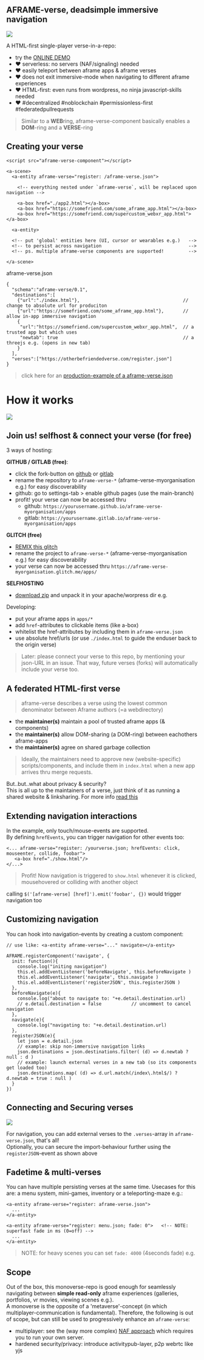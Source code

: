## AFRAME-verse, deadsimple immersive navigation

![](.img/demo.gif)

A HTML-first single-player verse-in-a-repo:

* try the [ONLINE DEMO](https://coderofsalvation.github.io/aframe-verse/apps/)
* ❤️ serverless: no servers (NAF/signaling) needed
* ❤️ easily teleport between aframe apps & aframe verses 
* ❤️ does not exit immersive-mode when navigating to different aframe experiences
* ❤️ HTML-first: even runs from wordpress, no ninja javascript-skills needed
* ❤️ #decentralized #noblockchain #permissionless-first #federatedpullrequests

> Similar to a **WEB**ring, aframe-verse-component basically enables a **DOM**-ring and a **VERSE**-ring

## Creating your verse 

```
<script src="aframe-verse-component"></script>

<a-scene>
  <a-entity aframe-verse="register: /aframe-verse.json">

    <!-- everything nested under `aframe-verse`, will be replaced upon navigation -->

    <a-box href="./app2.html"></a-box>
    <a-box href="https://somefriend.com/some_aframe_app.html"></a-box>
    <a-box href="https://somefriend.com/supercustom_webxr_app.html"></a-box>

  <a-entity>

  <!-- put 'global' entities here (UI, cursor or wearables e.g.)   -->
  <!-- to persist across navigation                                -->
  <!-- ps. multiple aframe-verse components are supported!         -->

</a-scene>
```

aframe-verse.json
```
{
  "schema":"aframe-verse/0.1",
  "destinations":[ 
    {"url":"./index.html"},                                      // change to absolute url for produciton 
    {"url":"https://somefriend.com/some_aframe_app.html"},       // allow in-app immersive navigation
    {
     "url":"https://somefriend.com/supercustom_webxr_app.html",  // a trusted app but which uses 
     "newtab": true                                              // a threejs e.g. (opens in new tab)
    }
  ], 
  "verses":["https://otherbefriendedverse.com/register.json"]
}
```

> click here for an [production-example of a aframe-verse.json](https://coderofsalvation.github.io/aframe-verse-leondustar/aframe-verse.json)

# How it works

![](.img/flow.jpg)

## Join us! selfhost & connect your verse (for free)

3 ways of hosting:

**GITHUB / GITLAB (free)**:
* click the fork-button on [github](https://github.com/coderofsalvation/aframe-verse) or [gitlab](https://gitlab.com/coderofsalvation/aframe-verse)
* rename the repository to `aframe-verse-*` (aframe-verse-myorganisation e.g.) for easy discoverability
* github: go to settings-tab > enable github pages (use the main-branch)
* profit! your verse can now be accessed thru 
  * github: `https://yourusername.github.io/aframe-verse-myorganisation/apps`
  * gitlab: `https://yourusername.gitlab.io/aframe-verse-myorganisation/apps`

**GLITCH (free)**
* [REMIX this glitch](https://glitch.com/edit/#!/remix/aframe-verse)
* rename the project to `aframe-verse-*` (aframe-verse-myorganisation e.g.) for easy discoverability
* your verse can now be accessed thru `https://aframe-verse-myorganisation.glitch.me/apps/` 
 
**SELFHOSTING**
* [download zip](https://github.com/coderofsalvation/aframe-verse/archive/refs/heads/main.zip) and unpack it in your apache/worpress dir e.g.

Developing:
* put your aframe apps in `apps/*`
* add `href`-attributes to clickable items (like a-box)
* whitelist the href-attributes by including them in `aframe-verse.json`
* use absolute href/urls (or use `./index.html` to guide the enduser back to the origin verse)

> Later: please connect your verse to this repo, by mentioning your json-URL in an issue. That way, future verses (forks) will automatically include your verse too.

## A federated HTML-first verse

> aframe-verse describes a verse using the lowest common denominator between Aframe authors (=a webdirectory)

* the **maintainer(s)** maintain a pool of trusted aframe apps (& components)
* the **maintainer(s)** allow DOM-sharing (a DOM-ring) between eachothers aframe-apps
* the **maintainer(s)** agree on shared garbage collection 

> Ideally, the maintainers need to approve new (website-specific) scripts/components, and include them in `index.html` when a new app arrives thru merge requests.

But..but..what about privacy & security?<br>
This is all up to the maintainers of a verse, just think of it as running a shared website & linksharing.
For more info [read this](https://github.com/coderofsalvation/aframe-verse/issues/1)

## Extending navigation interactions

In the example, only touch/mouse-events are supported.<br>
By defining `hrefEvents`, you can trigger navigation for other events too:

```
<... aframe-verse="register: /yourverse.json; hrefEvents: click, mouseenter, collide, foobar">
   <a-box href="./show.html"/>  
</...>
```

> Profit! Now navigation is triggered to `show.html` whenever it is clicked, mousehovered or colliding with another object

calling `$('[aframe-verse] [href]').emit('foobar', {})` would trigger navigation too

## Customizing navigation

You can hook into navigation-events by creating a custom component:

```
// use like: <a-entity aframe-verse="..." navigate></a-entity>

AFRAME.registerComponent('navigate', {
  init: function(){
    console.log("initing navigation")
    this.el.addEventListener('beforeNavigate', this.beforeNavigate )
    this.el.addEventListener('navigate', this.navigate )
    this.el.addEventListener('registerJSON', this.registerJSON )
  }, 
  beforeNavigate(e){
    console.log("about to navigate to: "+e.detail.destination.url)
    // e.detail.destination = false           // uncomment to cancel navigation
  }, 
  navigate(e){
    console.log("navigating to: "+e.detail.destination.url)
  }, 
  registerJSON(e){
    let json = e.detail.json
    // example: skip non-immersive navigation links
    json.destinations = json.destinations.filter( (d) => d.newtab ? null : d )
    // example: launch external verses in a new tab (so its components get loaded too)
    json.destinations.map( (d) => d.url.match(/index\.html$/) ? d.newtab = true : null )
  }
})
```

## Connecting and Securing verses

![](.img/yodawg.jpg)

For navigation, you can add external verses to the `.verses`-array in `aframe-verse.json`, that's all!<br>
Optionally, you can secure the import-behaviour further using the `registerJSON`-event as shown above

## Fadetime & multi-verses

You can have multiple persisting verses at the same time.
Usecases for this are: a menu system, mini-games, inventory or a teleporting-maze e.g.:

```
<a-entity aframe-verse="register: aframe-verse.json">
  ...
</a-entity>

<a-entity aframe-verse="register: menu.json; fade: 0">   <!-- NOTE: superfast fade in ms (0=off) -->
  ...
</a-entity>

```

> NOTE: for heavy scenes you can set `fade: 4000` (4seconds fade) e.g.

## Scope

Out of the box, this monoverse-repo is good enough for seamlessly navigating between **simple read-only** aframe experiences (galleries, portfolios, vr movies, viewing scenes e.g.).<br>
A monoverse is the opposite of a 'metaverse'-concept (in which multiplayer-communication is fundamental).
Therefore, the following is out of scope, but can still be used to progressively enhance an `aframe-verse`:

* multiplayer: see the (way more complex) [NAF approach](https://github.com/networked-aframe) which requires you to run your own server.
* hardened security/privacy: introduce activitypub-layer, p2p webrtc like yjs
